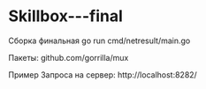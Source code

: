 # Skillbox---final


Сборка финальная go run cmd/netresult/main.go

Пакеты: github.com/gorrilla/mux

Пример Запроса на сервер: http://localhost:8282/
